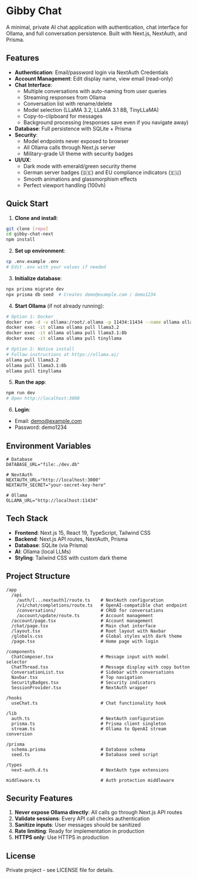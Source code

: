 # Gibby Chat

A minimal, private AI chat application with authentication, chat interface for Ollama, and full conversation persistence. Built with Next.js, NextAuth, and Prisma.

## Features

- **Authentication**: Email/password login via NextAuth Credentials
- **Account Management**: Edit display name, view email (read-only)
- **Chat Interface**: 
  - Multiple conversations with auto-naming from user queries
  - Streaming responses from Ollama
  - Conversation list with rename/delete
  - Model selection (LLaMA 3.2, LLaMA 3.1 8B, TinyLLaMA)
  - Copy-to-clipboard for messages
  - Background processing (responses save even if you navigate away)
- **Database**: Full persistence with SQLite + Prisma
- **Security**: 
  - Model endpoints never exposed to browser
  - All Ollama calls through Next.js server
  - Military-grade UI theme with security badges
- **UI/UX**:
  - Dark mode with emerald/green security theme
  - German server badges (🇩🇪) and EU compliance indicators (🇪🇺)
  - Smooth animations and glassmorphism effects
  - Perfect viewport handling (100vh)

## Quick Start

1. **Clone and install**:
```bash
git clone [repo]
cd gibby-chat-next
npm install
```

2. **Set up environment**:
```bash
cp .env.example .env
# Edit .env with your values if needed
```

3. **Initialize database**:
```bash
npx prisma migrate dev
npx prisma db seed  # Creates demo@example.com / demo1234
```

4. **Start Ollama** (if not already running):
```bash
# Option 1: Docker
docker run -d -v ollama:/root/.ollama -p 11434:11434 --name ollama ollama/ollama
docker exec -it ollama ollama pull llama3.2
docker exec -it ollama ollama pull llama3.1:8b
docker exec -it ollama ollama pull tinyllama

# Option 2: Native install
# Follow instructions at https://ollama.ai/
ollama pull llama3.2
ollama pull llama3.1:8b
ollama pull tinyllama
```

5. **Run the app**:
```bash
npm run dev
# Open http://localhost:3000
```

6. **Login**:
- Email: demo@example.com
- Password: demo1234

## Environment Variables

```env
# Database
DATABASE_URL="file:./dev.db"

# NextAuth
NEXTAUTH_URL="http://localhost:3000"
NEXTAUTH_SECRET="your-secret-key-here"

# Ollama
OLLAMA_URL="http://localhost:11434"
```

## Tech Stack

- **Frontend**: Next.js 15, React 19, TypeScript, Tailwind CSS
- **Backend**: Next.js API routes, NextAuth, Prisma
- **Database**: SQLite (via Prisma)
- **AI**: Ollama (local LLMs)
- **Styling**: Tailwind CSS with custom dark theme

## Project Structure

```
/app
  /api
    /auth/[...nextauth]/route.ts    # NextAuth configuration
    /v1/chat/completions/route.ts   # OpenAI-compatible chat endpoint
    /conversations/                 # CRUD for conversations
    /account/update/route.ts        # Account management
  /account/page.tsx                 # Account management
  /chat/page.tsx                    # Main chat interface
  /layout.tsx                       # Root layout with Navbar
  /globals.css                      # Global styles with dark theme
  /page.tsx                         # Home page with login

/components
  ChatComposer.tsx                  # Message input with model selector
  ChatThread.tsx                    # Message display with copy button
  ConversationList.tsx              # Sidebar with conversations
  Navbar.tsx                        # Top navigation
  SecurityBadges.tsx                # Security indicators
  SessionProvider.tsx               # NextAuth wrapper

/hooks
  useChat.ts                        # Chat functionality hook

/lib
  auth.ts                           # NextAuth configuration
  prisma.ts                         # Prisma client singleton
  stream.ts                         # Ollama to OpenAI stream conversion
  
/prisma
  schema.prisma                     # Database schema
  seed.ts                           # Database seed script

/types
  next-auth.d.ts                    # NextAuth type extensions

middleware.ts                       # Auth protection middleware
```

## Security Features

1. **Never expose Ollama directly**: All calls go through Next.js API routes
2. **Validate sessions**: Every API call checks authentication
3. **Sanitize inputs**: User messages should be sanitized
4. **Rate limiting**: Ready for implementation in production
5. **HTTPS only**: Use HTTPS in production

## License

Private project - see LICENSE file for details.